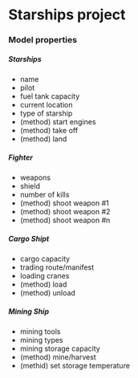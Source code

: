 # Starships project

### Model properties

##### Starships

* name
* pilot
* fuel tank capacity
* current location
* type of starship
* (method) start engines
* (method) take off
* (method) land


##### Fighter

* weapons
* shield
* number of kills
* (method) shoot weapon #1
* (method) shoot weapon #2
* (method) shoot weapon #n

##### Cargo Shipt

* cargo capacity
* trading route/manifest
* loading cranes
* (method) load
* (method) unload

##### Mining Ship

* mining tools
* mining types
* mining storage capacity
* (method) mine/harvest
* (methid) set storage temperature
